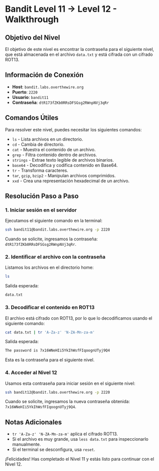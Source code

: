 # Bandit Level 11 → Level 12 - Walkthrough

## Objetivo del Nivel

El objetivo de este nivel es encontrar la contraseña para el siguiente nivel, que está almacenada en el archivo `data.txt` y está cifrada con un cifrado ROT13.

## Información de Conexión

- **Host**: `bandit.labs.overthewire.org`
- **Puerto**: `2220`
- **Usuario**: `bandit11`
- **Contraseña**: `dtR173fZKb0RRsDFSGsg2RWnpNVj3qRr`

## Comandos Útiles

Para resolver este nivel, puedes necesitar los siguientes comandos:

- `ls` - Lista archivos en un directorio.
- `cd` - Cambia de directorio.
- `cat` - Muestra el contenido de un archivo.
- `grep` - Filtra contenido dentro de archivos.
- `strings` - Extrae texto legible de archivos binarios.
- `base64` - Decodifica y codifica contenido en Base64.
- `tr` - Transforma caracteres.
- `tar`, `gzip`, `bzip2` - Manipulan archivos comprimidos.
- `xxd` - Crea una representación hexadecimal de un archivo.

## Resolución Paso a Paso

### 1. Iniciar sesión en el servidor

Ejecutamos el siguiente comando en la terminal:

```sh
ssh bandit11@bandit.labs.overthewire.org -p 2220
```

Cuando se solicite, ingresamos la contraseña: `dtR173fZKb0RRsDFSGsg2RWnpNVj3qRr`.

### 2. Identificar el archivo con la contraseña

Listamos los archivos en el directorio home:

```sh
ls
```

Salida esperada:

```sh
data.txt
```

### 3. Decodificar el contenido en ROT13

El archivo está cifrado con ROT13, por lo que lo decodificamos usando el siguiente comando:

```sh
cat data.txt | tr 'A-Za-z' 'N-ZA-Mn-za-m'
```

Salida esperada:

```sh
The password is 7x16WNeHIi5YkIhWsfFIqoognUTyj9Q4
```

Esta es la contraseña para el siguiente nivel.

### 4. Acceder al Nivel 12

Usamos esta contraseña para iniciar sesión en el siguiente nivel:

```sh
ssh bandit12@bandit.labs.overthewire.org -p 2220
```

Cuando se solicite, ingresamos la nueva contraseña obtenida: `7x16WNeHIi5YkIhWsfFIqoognUTyj9Q4`.

## Notas Adicionales

- `tr 'A-Za-z' 'N-ZA-Mn-za-m'` aplica el cifrado ROT13.
- Si el archivo es muy grande, usa `less data.txt` para inspeccionarlo manualmente.
- Si el terminal se desconfigura, usa `reset`.

¡Felicidades! Has completado el Nivel 11 y estás listo para continuar con el Nivel 12.

